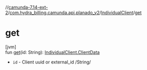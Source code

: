 //[camunda-7.14-ext-2](../../../index.md)/[com.hydra_billing.camunda.api.planado_v2](../index.md)/[IndividualClient](index.md)/[get](get.md)

# get

[jvm]\
fun [get](get.md)(id: String): [IndividualClient.ClientData](-client-data/index.md)

<ul><li><code>id</code> - Client uuid or external_id /String/</li></ul>
